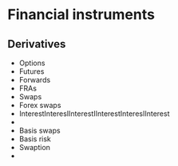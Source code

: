 # Financial instruments

## Derivatives

* Options
* Futures
* Forwards
* FRAs
* Swaps
* Forex swaps
* InterestInteresIInterestIInterestInteresIInterest
* 
* Basis swaps
* Basis risk
* Swaption
* 


 





